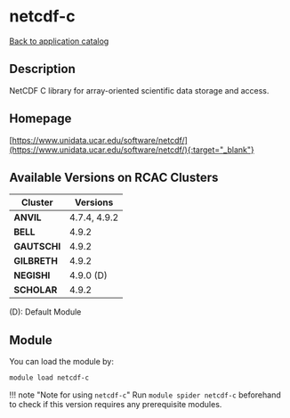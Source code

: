 # netcdf-c

[Back to application catalog](../app_catalog.md)

## Description

NetCDF C library for array-oriented scientific data storage and access.

## Homepage

[https://www.unidata.ucar.edu/software/netcdf/](https://www.unidata.ucar.edu/software/netcdf/){:target="_blank"}

## Available Versions on RCAC Clusters

|Cluster|Versions|
|---|---|
**ANVIL**|4.7.4, 4.9.2
**BELL**|4.9.2
**GAUTSCHI**|4.9.2
**GILBRETH**|4.9.2
**NEGISHI**|4.9.0 (D)
**SCHOLAR**|4.9.2

(D): Default Module

## Module

You can load the module by:

```bash
module load netcdf-c
```

!!! note "Note for using `netcdf-c`"
    Run `module spider netcdf-c` beforehand to check if this version requires any prerequisite modules.
